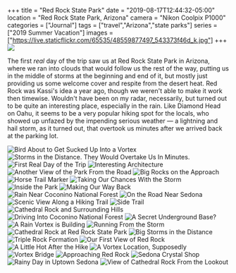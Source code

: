 +++
title = "Red Rock State Park"
date = "2019-08-17T12:44:32-05:00"
location = "Red Rock State Park, Arizona"
camera = "Nikon Coolpix P1000"
categories = ["Journal"]
tags = ["travel","Arizona","state parks"]
series = ["2019 Summer Vacation"]
images = ["https://live.staticflickr.com/65535/48559877497_543373f46d_k.jpg"]
+++
<img src="https://live.staticflickr.com/65535/48559877497_543373f46d_k.jpg">
<!--more-->

The first *real* day of the trip saw us at Red Rock State Park in Arizona, where we ran into clouds that would follow us the rest of the way, putting us in the middle of storms at the beginning and end of it, but mostly just providing us some welcome cover and respite from the desert heat. Red Rock was Kassi's idea a year ago, though we weren't able to make it work then timewise. Wouldn't have been on my radar, necessarily, but turned out to be quite an interesting place, especially in the rain. Like Diamond Head on Oahu, it seems to be a very popular hiking spot for the locals, who showed up unfazed by the impending serious weather — a lightning and hail storm, as it turned out, that overtook us minutes after we arrived back at the parking lot.

<div id="gallery">
		<img alt="Bird About to Get Sucked Up Into a Vortex" src="https://live.staticflickr.com/65535/48559746926_e024dcc1e1.jpg"
			data-image="https://live.staticflickr.com/65535/48559746926_c57b1aeab4_k.jpg">
		<img alt="Storms in the Distance. They Would Overtake Us In Minutes." src="https://live.staticflickr.com/65535/48559742546_d47057ae9a.jpg"
			data-image="https://live.staticflickr.com/65535/48559742546_3b43ce6766_k.jpg">
		<img alt="First Real Day of the Trip" src="https://live.staticflickr.com/65535/48559745226_980f1ddac5.jpg"
			data-image="https://live.staticflickr.com/65535/48559745226_1d45fe1bd6_k.jpg">
		<img alt="Interesting Architecture" src="https://live.staticflickr.com/65535/48559742011_d7e6b3d2c0.jpg"
			data-image="https://live.staticflickr.com/65535/48559742011_5cce374379_k.jpg">
		<img alt="Another View of the Park From the Road" src="https://live.staticflickr.com/65535/48559743156_7866920f3d.jpg"
			data-image="https://live.staticflickr.com/65535/48559743156_a358815d97_k.jpg">
		<img alt="Big Rocks on the Approach" src="https://live.staticflickr.com/65535/48559740111_a6bd93e8c0.jpg"
			data-image="https://live.staticflickr.com/65535/48559740111_6067269267_k.jpg">
		<img alt="Horse Trail Marker" src="https://live.staticflickr.com/65535/48559881827_fe5e78b37f.jpg"
			data-image="https://live.staticflickr.com/65535/48559881827_fa4c4aa4f7_k.jpg">
		<img alt="Taking Our Chances With the Storm" src="https://live.staticflickr.com/65535/48559877497_ff3eb3900b.jpg"
			data-image="https://live.staticflickr.com/65535/48559877497_543373f46d_k.jpg">
		<img alt="Inside the Park" src="https://live.staticflickr.com/65535/48559881332_9503297b1a.jpg"
			data-image="https://live.staticflickr.com/65535/48559881332_c6832cb8ea_k.jpg">
		<img alt="Making Our Way Back" src="https://live.staticflickr.com/65535/48559744816_c0ec3d084a.jpg"
			data-image="https://live.staticflickr.com/65535/48559744816_b9dbda41f7_k.jpg">
		<img alt="Rain Near Coconino National Forest" src="https://live.staticflickr.com/65535/48559743361_9128b547e3.jpg"
			data-image="https://live.staticflickr.com/65535/48559743361_c7110982c9_k.jpg">
		<img alt="On the Road Near Sedona" src="https://live.staticflickr.com/65535/48559741126_8ee21e3661.jpg"
			data-image="https://live.staticflickr.com/65535/48559741126_6b866b5439_k.jpg">
		<img alt="Scenic View Along a Hiking Trail" src="https://live.staticflickr.com/65535/48559885007_312c0b5a9a.jpg"
			data-image="https://live.staticflickr.com/65535/48559885007_d99620a22a_k.jpg">
		<img alt="Side Trail" src="https://live.staticflickr.com/65535/48559745886_b6f89962e5.jpg"
			data-image="https://live.staticflickr.com/65535/48559745886_b18856e505_k.jpg">
		<img alt="Cathedral Rock and Surrounding Hills" src="https://live.staticflickr.com/65535/48546960027_33d53664be.jpg"
			data-image="https://live.staticflickr.com/65535/48546960027_dec8469b1b_k.jpg">
		<img alt="Driving Into Coconino National Forest" src="https://live.staticflickr.com/65535/48559738586_631c7f82db.jpg"
			data-image="https://live.staticflickr.com/65535/48559738586_b9b977ba62_k.jpg">
		<img alt="A Secret Underground Base?" src="https://live.staticflickr.com/65535/48559743671_0e497087bd.jpg"
			data-image="https://live.staticflickr.com/65535/48559743671_9ee6b5162d_k.jpg">
		<img alt="A Rain Vortex is Building" src="https://live.staticflickr.com/65535/48559877137_68c7a60f68.jpg"
			data-image="https://live.staticflickr.com/65535/48559877137_3a623d1d1e_k.jpg">
		<img alt="Running From the Storm" src="https://live.staticflickr.com/65535/48559745581_c04e8e3f2d.jpg"
			data-image="https://live.staticflickr.com/65535/48559745581_e7f095d081_k.jpg">
		<img alt="Cathedral Rock at Red Rock State Park" src="https://live.staticflickr.com/65535/48559879972_08a16033f5.jpg"
			data-image="https://live.staticflickr.com/65535/48559879972_d52dd08a10_k.jpg">
		<img alt="Big Storms in the Distance" src="https://live.staticflickr.com/65535/48559880757_5117997089.jpg"
			data-image="https://live.staticflickr.com/65535/48559880757_1557e06978_k.jpg">
		<img alt="Triple Rock Formation" src="https://live.staticflickr.com/65535/48559879427_1d3cd8a4b6.jpg"
			data-image="https://live.staticflickr.com/65535/48559879427_db7e779205_k.jpg">
		<img alt="Our First View of Red Rock" src="https://live.staticflickr.com/65535/48559741481_c01a7ebeff.jpg"
			data-image="https://live.staticflickr.com/65535/48559741481_46fd582977_k.jpg">
		<img alt="A Little Hot After the Hike" src="https://live.staticflickr.com/65535/48559881152_d733b27e9c.jpg"
			data-image="https://live.staticflickr.com/65535/48559881152_32950fa10e_k.jpg">
		<img alt="A Vortex Location, Supposedly" src="https://live.staticflickr.com/65535/48559746526_ea6b5660fb.jpg"
			data-image="https://live.staticflickr.com/65535/48559746526_5192655776_k.jpg">
		<img alt="Vortex Bridge" src="https://live.staticflickr.com/65535/48559744381_9633ff4044.jpg"
			data-image="https://live.staticflickr.com/65535/48559744381_e795f1d9f6_k.jpg">
		<img alt="Approaching Red Rock" src="https://live.staticflickr.com/65535/48559738906_eb1232c992.jpg"
			data-image="https://live.staticflickr.com/65535/48559738906_9bd36eba35_k.jpg">
		<img alt="Sedona Crystal Shop" src="https://live.staticflickr.com/65535/48559878547_e469815f1b.jpg"
			data-image="https://live.staticflickr.com/65535/48559878547_6fedeb4c83_k.jpg">
		<img alt="Rainy Day in Uptown Sedona" src="https://live.staticflickr.com/65535/48559879742_321cd8dd6d.jpg"
			data-image="https://live.staticflickr.com/65535/48559879742_7c4058e6b1_k.jpg">
		<img alt="View of Cathedral Rock From the Lookout" src="https://live.staticflickr.com/65535/48559737726_725a7e7b03.jpg"
			data-image="https://live.staticflickr.com/65535/48559737726_d42bfea2cf_k.jpg">
</div>
